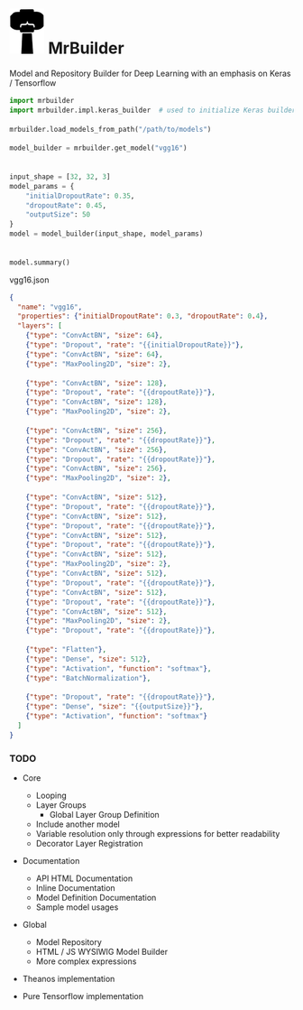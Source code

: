 # ![logo](./docs/images/logo.png) MrBuilder
Model and Repository Builder for Deep Learning with an emphasis on Keras / Tensorflow

```python
import mrbuilder
import mrbuilder.impl.keras_builder  # used to initialize Keras builder

mrbuilder.load_models_from_path("/path/to/models")

model_builder = mrbuilder.get_model("vgg16")


input_shape = [32, 32, 3]
model_params = {
    "initialDropoutRate": 0.35, 
    "dropoutRate": 0.45,
    "outputSize": 50
}
model = model_builder(input_shape, model_params)


model.summary()
```

vgg16.json
```json
{
  "name": "vgg16",
  "properties": {"initialDropoutRate": 0.3, "dropoutRate": 0.4},
  "layers": [
    {"type": "ConvActBN", "size": 64},
    {"type": "Dropout", "rate": "{{initialDropoutRate}}"},
    {"type": "ConvActBN", "size": 64},
    {"type": "MaxPooling2D", "size": 2},

    {"type": "ConvActBN", "size": 128},
    {"type": "Dropout", "rate": "{{dropoutRate}}"},
    {"type": "ConvActBN", "size": 128},
    {"type": "MaxPooling2D", "size": 2},

    {"type": "ConvActBN", "size": 256},
    {"type": "Dropout", "rate": "{{dropoutRate}}"},
    {"type": "ConvActBN", "size": 256},
    {"type": "Dropout", "rate": "{{dropoutRate}}"},
    {"type": "ConvActBN", "size": 256},
    {"type": "MaxPooling2D", "size": 2},

    {"type": "ConvActBN", "size": 512},
    {"type": "Dropout", "rate": "{{dropoutRate}}"},
    {"type": "ConvActBN", "size": 512},
    {"type": "Dropout", "rate": "{{dropoutRate}}"},
    {"type": "ConvActBN", "size": 512},
    {"type": "Dropout", "rate": "{{dropoutRate}}"},
    {"type": "ConvActBN", "size": 512},
    {"type": "MaxPooling2D", "size": 2},
    {"type": "ConvActBN", "size": 512},
    {"type": "Dropout", "rate": "{{dropoutRate}}"},
    {"type": "ConvActBN", "size": 512},
    {"type": "Dropout", "rate": "{{dropoutRate}}"},
    {"type": "ConvActBN", "size": 512},
    {"type": "MaxPooling2D", "size": 2},
    {"type": "Dropout", "rate": "{{dropoutRate}}"},

    {"type": "Flatten"},
    {"type": "Dense", "size": 512},
    {"type": "Activation", "function": "softmax"},
    {"type": "BatchNormalization"},

    {"type": "Dropout", "rate": "{{dropoutRate}}"},
    {"type": "Dense", "size": "{{outputSize}}"},
    {"type": "Activation", "function": "softmax"}
  ]
}
```

### TODO
* Core
  * Looping
  * Layer Groups
    * Global Layer Group Definition
  * Include another model
  * Variable resolution only through expressions for better readability
  * Decorator Layer Registration
* Documentation
  * API HTML Documentation
  * Inline Documentation
  * Model Definition Documentation
  * Sample model usages
* Global
  * Model Repository
  * HTML / JS WYSIWIG Model Builder
  * More complex expressions

* Theanos implementation
* Pure Tensorflow implementation

